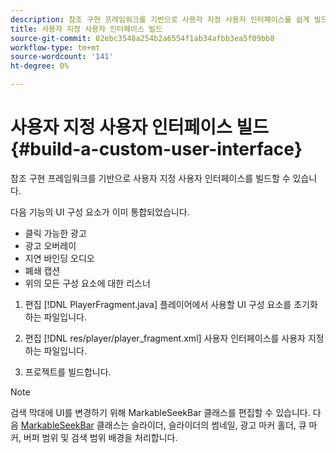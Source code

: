 ```yaml
---
description: 참조 구현 프레임워크를 기반으로 사용자 지정 사용자 인터페이스를 쉽게 빌드할 수 있습니다.
title: 사용자 지정 사용자 인터페이스 빌드
source-git-commit: 02ebc3548a254b2a6554f1ab34afbb3ea5f09bb8
workflow-type: tm+mt
source-wordcount: '141'
ht-degree: 0%

---
```


# 사용자 지정 사용자 인터페이스 빌드 {#build-a-custom-user-interface}

참조 구현 프레임워크를 기반으로 사용자 지정 사용자 인터페이스를 빌드할 수 있습니다.

다음 기능의 UI 구성 요소가 이미 통합되었습니다.

* 클릭 가능한 광고
* 광고 오버레이
* 지연 바인딩 오디오
* 폐쇄 캡션
* 위의 모든 구성 요소에 대한 리스너

1. 편집 [!DNL PlayerFragment.java] 플레이어에서 사용할 UI 구성 요소를 초기화하는 파일입니다.

1. 편집 [!DNL res/player/player_fragment.xml] 사용자 인터페이스를 사용자 지정하는 파일입니다.
1. 프로젝트를 빌드합니다.

>[!NOTE]
>
>검색 막대에 UI를 변경하기 위해 MarkableSeekBar 클래스를 편집할 수 있습니다. 다음 [MarkableSeekBar](https://help.adobe.com/en_US/primetime/api/reference_implementation/android/javadoc/com/adobe/primetime/reference/ui/player/MarkableSeekBar.html) 클래스는 슬라이더, 슬라이더의 썸네일, 광고 마커 홀더, 큐 마커, 버퍼 범위 및 검색 범위 배경을 처리합니다.
